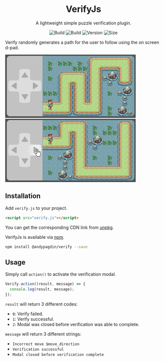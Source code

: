 <h1 align="center">VerifyJs</h1>
<div align="center">

A lightweight simple puzzle verification plugin.

![Build](https://img.shields.io/badge/build-passing-brightgreen?style=flat)
![Build](https://img.shields.io/badge/tests-passing-brightgreen?style=flat)
![Version](https://img.shields.io/npm/v/@andypagdin/verify)
![Size](https://img.shields.io/bundlephobia/min/@andypagdin/verify)

</div>

Verify randomly generates a path for the user to follow using the on screen d-pad.

![PathGeneration](./docs/verify-demo1.gif) ![Demo](./docs/verify-demo2.gif)

## Installation
Add `verify.js` to your project.
```html
<script src="verify.js"></script>
```
You can get the corresponding CDN link from [unpkg](https://unpkg.com/browse/@andypagdin/verify/).

VerifyJs is available via [npm](https://www.npmjs.com/package/@andypagdin/verify).
```sh
npm install @andypagdin/verify --save
```

## Usage
Simply call `action()` to activate the verification modal.
```js
Verify.action((result, message) => {
  console.log(result, message);
});
```
`result` will return 3 different codes:

- `0`: Verify failed.
- `1`: Verify successful.
- `2`: Modal was closed before verification was able to complete.

`message` will return 3 different strings:

- `Incorrect move $move_direction`
- `Verification successful`
- `Modal closed before verification complete`